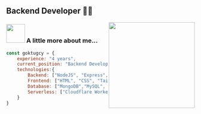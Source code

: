 
## Backend Developer 👨‍💻

<img align='right' src="https://user-images.githubusercontent.com/1227930/95412761-47bad580-095c-11eb-8970-14368cd6653a.gif" width="230">

### <img src="https://media4.giphy.com/media/v1.Y2lkPTc5MGI3NjExazZmb3M3OTU1dmsxNThjZ3Uybjh1M2YxdTh1Mm5xYzdmaXVyNzVvayZlcD12MV9pbnRlcm5hbF9naWZfYnlfaWQmY3Q9cw/P5S1CXl0y1v1I9308B/giphy.gif" width="50"> A little more about me...  

```javascript
const goktugcy = {
    experience: "4 years",
    current_position: "Backend Developer",
    technologies:{
        Backend: ["NodeJS", "Express", "NestJS", "TypeScript", "PHP",  "Laravel"],
        Frontend: ["HTML", "CSS", "Tailwind", "Bootstrap"],
        Database: ["MongoDB","MySQL", "PostgreSQL", "Supabase"],
        Serverless: ["Cloudflare Worker", "AWS Lambda"],
    }
}
```

